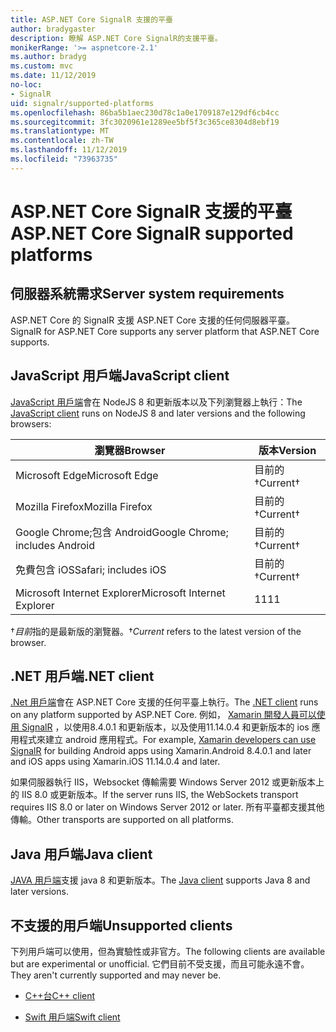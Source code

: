 ```yaml
---
title: ASP.NET Core SignalR 支援的平臺
author: bradygaster
description: 瞭解 ASP.NET Core SignalR的支援平臺。
monikerRange: '>= aspnetcore-2.1'
ms.author: bradyg
ms.custom: mvc
ms.date: 11/12/2019
no-loc:
- SignalR
uid: signalr/supported-platforms
ms.openlocfilehash: 86ba5b1aec230d78c1a0e1709187e129df6cb4cc
ms.sourcegitcommit: 3fc3020961e1289ee5bf5f3c365ce8304d8ebf19
ms.translationtype: MT
ms.contentlocale: zh-TW
ms.lasthandoff: 11/12/2019
ms.locfileid: "73963735"
---
```

# <a name="aspnet-core-opno-locsignalr-supported-platforms"></a><span data-ttu-id="f72fd-103">ASP.NET Core SignalR 支援的平臺</span><span class="sxs-lookup"><span data-stu-id="f72fd-103">ASP.NET Core SignalR supported platforms</span></span>

## <a name="server-system-requirements"></a><span data-ttu-id="f72fd-104">伺服器系統需求</span><span class="sxs-lookup"><span data-stu-id="f72fd-104">Server system requirements</span></span>

<span data-ttu-id="f72fd-105">ASP.NET Core 的 SignalR 支援 ASP.NET Core 支援的任何伺服器平臺。</span><span class="sxs-lookup"><span data-stu-id="f72fd-105">SignalR for ASP.NET Core supports any server platform that ASP.NET Core supports.</span></span>

## <a name="javascript-client"></a><span data-ttu-id="f72fd-106">JavaScript 用戶端</span><span class="sxs-lookup"><span data-stu-id="f72fd-106">JavaScript client</span></span>

<span data-ttu-id="f72fd-107">[JavaScript 用戶端](https://www.npmjs.com/package/@aspnet/signalr)會在 NodeJS 8 和更新版本以及下列瀏覽器上執行：</span><span class="sxs-lookup"><span data-stu-id="f72fd-107">The [JavaScript client](https://www.npmjs.com/package/@aspnet/signalr) runs on NodeJS 8 and later versions and the following browsers:</span></span>

| <span data-ttu-id="f72fd-108">瀏覽器</span><span class="sxs-lookup"><span data-stu-id="f72fd-108">Browser</span></span>                         | <span data-ttu-id="f72fd-109">版本</span><span class="sxs-lookup"><span data-stu-id="f72fd-109">Version</span></span>         |
| ------------------------------- | --------------- |
| <span data-ttu-id="f72fd-110">Microsoft Edge</span><span class="sxs-lookup"><span data-stu-id="f72fd-110">Microsoft Edge</span></span>                  | <span data-ttu-id="f72fd-111">目前的&dagger;</span><span class="sxs-lookup"><span data-stu-id="f72fd-111">Current&dagger;</span></span> |
| <span data-ttu-id="f72fd-112">Mozilla Firefox</span><span class="sxs-lookup"><span data-stu-id="f72fd-112">Mozilla Firefox</span></span>                 | <span data-ttu-id="f72fd-113">目前的&dagger;</span><span class="sxs-lookup"><span data-stu-id="f72fd-113">Current&dagger;</span></span> |
| <span data-ttu-id="f72fd-114">Google Chrome;包含 Android</span><span class="sxs-lookup"><span data-stu-id="f72fd-114">Google Chrome; includes Android</span></span> | <span data-ttu-id="f72fd-115">目前的&dagger;</span><span class="sxs-lookup"><span data-stu-id="f72fd-115">Current&dagger;</span></span> |
| <span data-ttu-id="f72fd-116">免費包含 iOS</span><span class="sxs-lookup"><span data-stu-id="f72fd-116">Safari; includes iOS</span></span>            | <span data-ttu-id="f72fd-117">目前的&dagger;</span><span class="sxs-lookup"><span data-stu-id="f72fd-117">Current&dagger;</span></span> |
| <span data-ttu-id="f72fd-118">Microsoft Internet Explorer</span><span class="sxs-lookup"><span data-stu-id="f72fd-118">Microsoft Internet Explorer</span></span>     | <span data-ttu-id="f72fd-119">11</span><span class="sxs-lookup"><span data-stu-id="f72fd-119">11</span></span>              |

<span data-ttu-id="f72fd-120">&dagger;*目前*指的是最新版的瀏覽器。</span><span class="sxs-lookup"><span data-stu-id="f72fd-120">&dagger;*Current* refers to the latest version of the browser.</span></span>

## <a name="net-client"></a><span data-ttu-id="f72fd-121">.NET 用戶端</span><span class="sxs-lookup"><span data-stu-id="f72fd-121">.NET client</span></span>

<span data-ttu-id="f72fd-122">[.Net 用戶端](https://www.nuget.org/packages/Microsoft.AspNetCore.SignalR/)會在 ASP.NET Core 支援的任何平臺上執行。</span><span class="sxs-lookup"><span data-stu-id="f72fd-122">The [.NET client](https://www.nuget.org/packages/Microsoft.AspNetCore.SignalR/) runs on any platform supported by ASP.NET Core.</span></span> <span data-ttu-id="f72fd-123">例如， [Xamarin 開發人員可以使用 SignalR](https://github.com/aspnet/Announcements/issues/305) ，以使用8.4.0.1 和更新版本，以及使用11.14.0.4 和更新版本的 ios 應用程式來建立 android 應用程式。</span><span class="sxs-lookup"><span data-stu-id="f72fd-123">For example, [Xamarin developers can use SignalR](https://github.com/aspnet/Announcements/issues/305) for building Android apps using Xamarin.Android 8.4.0.1 and later and iOS apps using Xamarin.iOS 11.14.0.4 and later.</span></span>

<span data-ttu-id="f72fd-124">如果伺服器執行 IIS，Websocket 傳輸需要 Windows Server 2012 或更新版本上的 IIS 8.0 或更新版本。</span><span class="sxs-lookup"><span data-stu-id="f72fd-124">If the server runs IIS, the WebSockets transport requires IIS 8.0 or later on Windows Server 2012 or later.</span></span> <span data-ttu-id="f72fd-125">所有平臺都支援其他傳輸。</span><span class="sxs-lookup"><span data-stu-id="f72fd-125">Other transports are supported on all platforms.</span></span>

## <a name="java-client"></a><span data-ttu-id="f72fd-126">Java 用戶端</span><span class="sxs-lookup"><span data-stu-id="f72fd-126">Java client</span></span>

<span data-ttu-id="f72fd-127">[JAVA 用戶端](https://search.maven.org/artifact/com.microsoft.aspnet/signalr)支援 java 8 和更新版本。</span><span class="sxs-lookup"><span data-stu-id="f72fd-127">The [Java client](https://search.maven.org/artifact/com.microsoft.aspnet/signalr) supports Java 8 and later versions.</span></span>

## <a name="unsupported-clients"></a><span data-ttu-id="f72fd-128">不支援的用戶端</span><span class="sxs-lookup"><span data-stu-id="f72fd-128">Unsupported clients</span></span>

<span data-ttu-id="f72fd-129">下列用戶端可以使用，但為實驗性或非官方。</span><span class="sxs-lookup"><span data-stu-id="f72fd-129">The following clients are available but are experimental or unofficial.</span></span> <span data-ttu-id="f72fd-130">它們目前不受支援，而且可能永遠不會。</span><span class="sxs-lookup"><span data-stu-id="f72fd-130">They aren't currently supported and may never be.</span></span>

* <span data-ttu-id="f72fd-131">[C++台](https://github.com/aspnet/SignalR/tree/master/clients/cpp)</span><span class="sxs-lookup"><span data-stu-id="f72fd-131">[C++ client](https://github.com/aspnet/SignalR/tree/master/clients/cpp)</span></span>

* <span data-ttu-id="f72fd-132">[Swift 用戶端](https://github.com/moozzyk/SignalR-Client-Swift)</span><span class="sxs-lookup"><span data-stu-id="f72fd-132">[Swift client](https://github.com/moozzyk/SignalR-Client-Swift)</span></span>
